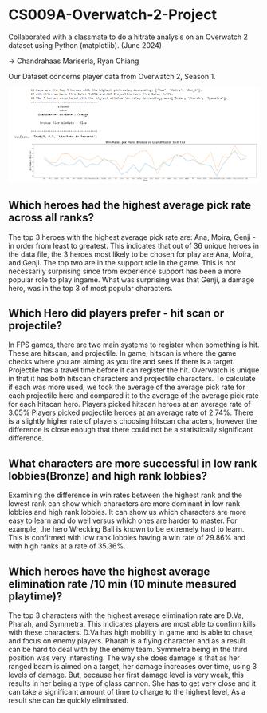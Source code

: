 # CS009A-Overwatch-2-Project
Collaborated with a classmate to do a hitrate analysis on an Overwatch 2 dataset using Python (matplotlib). (June 2024)

-> Chandrahaas Mariserla, Ryan Chiang

Our Dataset concerns player data from Overwatch 2, Season 1.

![image alt](https://github.com/CMariserla/CS009A-Overwatch-2-Project/blob/4cd17e4c3a0e38d7e6b337246e16de70fc45c7d4/Captzsdfure.PNG)

## Which heroes had the highest average pick rate across all ranks? 
The top 3 heroes with the highest average pick rate are: Ana, Moira, Genji - in order from least to greatest. This indicates that out of 36 unique heroes in the data file, the 3 heroes most likely to be chosen for play are Ana, Moira, and Genji. The top two are in the support role in the game. This is not necessarily surprising since from experience support has been a more popular role to play ingame. What was surprising was that Genji, a damage hero, was in the top 3 of most popular characters.

## Which Hero did players prefer - hit scan or projectile? 
In FPS games, there are two main systems to register when something is hit. These are hitscan, and projectile. In game, hitscan is where the game checks where you are aiming as you fire and sees if there is a target. Projectile has a travel time before it can register the hit. Overwatch is unique in that it has both hitscan characters and projectile characters. To calculate if each was more used, we took the average of the average pick rate for each projectile hero and compared it to the average of the average pick rate for each hitscan hero. Players picked hitscan heroes at an average rate of 3.05% Players picked projectile heroes at an average rate of 2.74%. There is a slightly higher rate of players choosing hitscan characters, however the difference is close enough that there could not be a statistically significant difference.

## What characters are more successful in low rank lobbies(Bronze) and high rank lobbies? 
Examining the difference in win rates between the highest rank and the lowest rank can show which characters are more dominant in low rank lobbies and high rank lobbies. It can show us which characters are more easy to learn and do well versus which ones are harder to master. For example, the hero Wrecking Ball is known to be extremely hard to learn. This is confirmed with low rank lobbies having a win rate of 29.86% and with high ranks at a rate of 35.36%.

## Which heroes have the highest average elimination rate /10 min (10 minute measured playtime)? 
The top 3 characters with the highest average elimination rate are D.Va, Pharah, and Symmetra. This indicates players are most able to confirm kills with these characters. D.Va has high mobility in game and is able to chase, and focus on enemy players. Pharah is a flying character and as a result can be hard to deal with by the enemy team. Symmetra being in the third position was very interesting. The way she does damage is that as her ranged beam is aimed on a target, her damage increases over time, using 3 levels of damage. But, because her first damage level is very weak, this results in her being a type of glass cannon. She has to get very close and it can take a significant amount of time to charge to the highest level, As a result she can be quickly eliminated.
